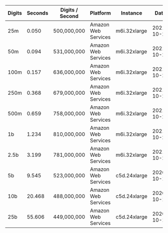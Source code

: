 | Digits | Seconds | Digits / Second | Platform | Instance | Date | Files |
| ------ | ------- | --------------- | -------- | -------- | ---- | ----- |
| 25m | 0.050 | 500,000,000 | Amazon Web Services | m6i.32xlarge | 2021-10-29 | [cfg](../Amazon%20Web%20Services/m6i.32xlarge/Cbrt%283%29%20%5BNative2%5D/Cbrt%283%29%20-%2020211029-151859.cfg) [out](../Amazon%20Web%20Services/m6i.32xlarge/Cbrt%283%29%20%5BNative2%5D/Cbrt%283%29%20-%2020211029-151859.out) [txt](../Amazon%20Web%20Services/m6i.32xlarge/Cbrt%283%29%20%5BNative2%5D/Cbrt%283%29%20-%2020211029-151859.txt) |
| 50m | 0.094 | 531,000,000 | Amazon Web Services | m6i.32xlarge | 2021-10-29 | [cfg](../Amazon%20Web%20Services/m6i.32xlarge/Cbrt%283%29%20%5BNative2%5D/Cbrt%283%29%20-%2020211029-160007.cfg) [out](../Amazon%20Web%20Services/m6i.32xlarge/Cbrt%283%29%20%5BNative2%5D/Cbrt%283%29%20-%2020211029-160007.out) [txt](../Amazon%20Web%20Services/m6i.32xlarge/Cbrt%283%29%20%5BNative2%5D/Cbrt%283%29%20-%2020211029-160007.txt) |
| 100m | 0.157 | 636,000,000 | Amazon Web Services | m6i.32xlarge | 2021-10-29 | [cfg](../Amazon%20Web%20Services/m6i.32xlarge/Cbrt%283%29%20%5BNative2%5D/Cbrt%283%29%20-%2020211029-160014.cfg) [out](../Amazon%20Web%20Services/m6i.32xlarge/Cbrt%283%29%20%5BNative2%5D/Cbrt%283%29%20-%2020211029-160014.out) [txt](../Amazon%20Web%20Services/m6i.32xlarge/Cbrt%283%29%20%5BNative2%5D/Cbrt%283%29%20-%2020211029-160014.txt) |
| 250m | 0.368 | 679,000,000 | Amazon Web Services | m6i.32xlarge | 2021-10-29 | [cfg](../Amazon%20Web%20Services/m6i.32xlarge/Cbrt%283%29%20%5BNative2%5D/Cbrt%283%29%20-%2020211029-160021.cfg) [out](../Amazon%20Web%20Services/m6i.32xlarge/Cbrt%283%29%20%5BNative2%5D/Cbrt%283%29%20-%2020211029-160021.out) [txt](../Amazon%20Web%20Services/m6i.32xlarge/Cbrt%283%29%20%5BNative2%5D/Cbrt%283%29%20-%2020211029-160021.txt) |
| 500m | 0.659 | 758,000,000 | Amazon Web Services | m6i.32xlarge | 2021-10-29 | [cfg](../Amazon%20Web%20Services/m6i.32xlarge/Cbrt%283%29%20%5BNative2%5D/Cbrt%283%29%20-%2020211029-170929.cfg) [out](../Amazon%20Web%20Services/m6i.32xlarge/Cbrt%283%29%20%5BNative2%5D/Cbrt%283%29%20-%2020211029-170929.out) [txt](../Amazon%20Web%20Services/m6i.32xlarge/Cbrt%283%29%20%5BNative2%5D/Cbrt%283%29%20-%2020211029-170929.txt) |
| 1b | 1.234 | 810,000,000 | Amazon Web Services | m6i.32xlarge | 2021-10-29 | [cfg](../Amazon%20Web%20Services/m6i.32xlarge/Cbrt%283%29%20%5BNative2%5D/Cbrt%283%29%20-%2020211029-170942.cfg) [out](../Amazon%20Web%20Services/m6i.32xlarge/Cbrt%283%29%20%5BNative2%5D/Cbrt%283%29%20-%2020211029-170942.out) [txt](../Amazon%20Web%20Services/m6i.32xlarge/Cbrt%283%29%20%5BNative2%5D/Cbrt%283%29%20-%2020211029-170942.txt) |
| 2.5b | 3.199 | 781,000,000 | Amazon Web Services | m6i.32xlarge | 2021-10-29 | [cfg](../Amazon%20Web%20Services/m6i.32xlarge/Cbrt%283%29%20%5BNative2%5D/Cbrt%283%29%20-%2020211029-202645.cfg) [out](../Amazon%20Web%20Services/m6i.32xlarge/Cbrt%283%29%20%5BNative2%5D/Cbrt%283%29%20-%2020211029-202645.out) [txt](../Amazon%20Web%20Services/m6i.32xlarge/Cbrt%283%29%20%5BNative2%5D/Cbrt%283%29%20-%2020211029-202645.txt) |
| 5b | 9.545 | 523,000,000 | Amazon Web Services | c5d.24xlarge | 2020-10-10 | [cfg](../Amazon%20Web%20Services/c5d.24xlarge/Cbrt%283%29%20%5BNative2%5D/Cbrt%283%29%20-%2020201010-193055.cfg) [out](../Amazon%20Web%20Services/c5d.24xlarge/Cbrt%283%29%20%5BNative2%5D/Cbrt%283%29%20-%2020201010-193055.out) [txt](../Amazon%20Web%20Services/c5d.24xlarge/Cbrt%283%29%20%5BNative2%5D/Cbrt%283%29%20-%2020201010-193055.txt) |
| 10b | 20.468 | 488,000,000 | Amazon Web Services | c5d.24xlarge | 2020-10-10 | [cfg](../Amazon%20Web%20Services/c5d.24xlarge/Cbrt%283%29%20%5BNative2%5D/Cbrt%283%29%20-%2020201010-193404.cfg) [out](../Amazon%20Web%20Services/c5d.24xlarge/Cbrt%283%29%20%5BNative2%5D/Cbrt%283%29%20-%2020201010-193404.out) [txt](../Amazon%20Web%20Services/c5d.24xlarge/Cbrt%283%29%20%5BNative2%5D/Cbrt%283%29%20-%2020201010-193404.txt) |
| 25b | 55.606 | 449,000,000 | Amazon Web Services | c5d.24xlarge | 2020-10-10 | [cfg](../Amazon%20Web%20Services/c5d.24xlarge/Cbrt%283%29%20%5BNative2%5D/Cbrt%283%29%20-%2020201010-193856.cfg) [out](../Amazon%20Web%20Services/c5d.24xlarge/Cbrt%283%29%20%5BNative2%5D/Cbrt%283%29%20-%2020201010-193856.out) [txt](../Amazon%20Web%20Services/c5d.24xlarge/Cbrt%283%29%20%5BNative2%5D/Cbrt%283%29%20-%2020201010-193856.txt) |

